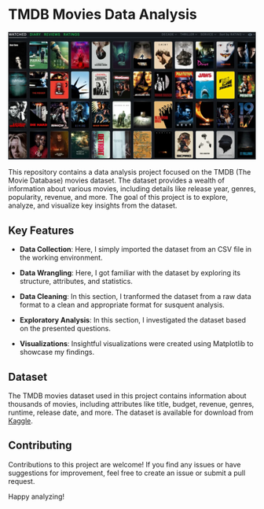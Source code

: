 # TMDB Movies Data Analysis

![Movies Background](cover-art.webp)

This repository contains a data analysis project focused on the TMDB (The Movie Database) movies dataset. The dataset provides a wealth of information about various movies, including details like release year, genres, popularity, revenue, and more. The goal of this project is to explore, analyze, and visualize key insights from the dataset.

## Key Features

- **Data Collection**: Here, I simply imported the dataset from an CSV file in the working environment.

- **Data Wrangling**: Here, I got familiar with the dataset by exploring its structure, attributes, and statistics.

- **Data Cleaning**: In this section, I tranformed the dataset from a raw data format to a clean and appropriate format for susquent analysis.

- **Exploratory Analysis**: In this section, I investigated the dataset based on the presented questions.

- **Visualizations**: Insightful visualizations were created using Matplotlib to showcase my findings.

## Dataset

The TMDB movies dataset used in this project contains information about thousands of movies, including attributes like title, budget, revenue, genres, runtime, release date, and more. The dataset is available for download from [Kaggle](https://www.kaggle.com/datasets/juzershakir/tmdb-movies-dataset).

## Contributing

Contributions to this project are welcome! If you find any issues or have suggestions for improvement, feel free to create an issue or submit a pull request.

Happy analyzing!
